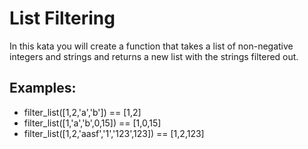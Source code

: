<h1>List Filtering</h1>

<p>In this kata you will create a function that takes a list of non-negative integers and strings and returns a new list with the strings filtered out.</p>
<h2>Examples:</h2>

<ul>
<li>filter_list([1,2,'a','b']) == [1,2]</li>
<li>filter_list([1,'a','b',0,15]) == [1,0,15]</li>
<li>filter_list([1,2,'aasf','1','123',123]) == [1,2,123]</li>
</ul>

